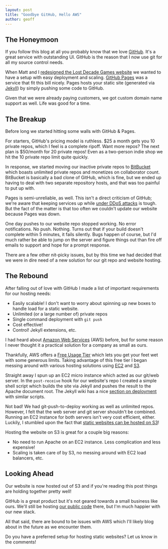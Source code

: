 ```yaml
---
layout: post
title: "Goodbye GitHub, Hello AWS"
author: geoff
---
```

## The Honeymoon

If you follow this blog at all you probably know that we love [GitHub][1]. It's a great service with outstanding UI. GitHub is the reason that I now use git for all my source control needs.

When Matt and I [redesigned the Lost Decade Games website][5] we wanted to have a setup with easy deployment and scaling. [GitHub Pages][2] was a service that fit this bill nicely. Pages hosts your static site (generated via [Jekyll][3]) by simply pushing some code to GitHub.

Given that we were already paying customers, we got custom domain name support as well. Life was good for a time.

## The Breakup

Before long we started hitting some walls with GitHub & Pages.

For starters, GitHub's pricing model is ruthless. $25 a month gets you 10 private repos, which I feel is a complete ripoff. Want more repos? The next plan is $50/month for 20 private repos! Even as a two-person indie shop we hit the 10 private repo limit quite quickly.

In response, we started moving our inactive private repos to [BitBucket][4] which boasts unlimited private repos and monetizes on collaborator count. BitBucket is basically a bad clone of GitHub, which is fine, but we ended up having to deal with two separate repository hosts, and that was too painful to put up with.

Pages is semi-unreliable, as well. This isn't a direct criticism of GitHub; we're aware that keeping services up while [under DDoS attacks][12] is tough. But the fact of the matter is that too often we couldn't update our website because Pages was down.

One day pushes to our website repo stopped working. No error notifications. No push. Nothing. Turns out that if your build doesn't complete within 5 minutes, it fails silently. Bugs happen of course, but I'd much rather be able to jump on the server and figure things out than fire off emails to support and hope for a prompt response.

There are a few other nit-picky issues, but by this time we had decided that we were in dire need of a new solution for our git repo and website hosting.

## The Rebound

After falling out of love with GitHub I made a list of important requirements for our hosting needs:

* Easily scalable! I don't want to worry about spinning up new boxes to handle load for a static website.
* Unlimited (or a large number of) private repos
* Single command deployment with `git push`
* Cost effective!
* Control! Jekyll extensions, etc.

I had heard about [Amazon Web Services][6] (AWS) before, but for some reason I never thought it a practical solution for a company as small as ours.

Thankfully, AWS offers a [Free Usage Tier][7] which lets you get your feet wet with some generous limits. Taking advantage of this free tier I began messing around with various hosting solutions using [EC2][8] and [S3][9].

Straight away I spun up an EC2 micro instance which acted as our git/web server. In the `post-receive` hook for our website's repo I created a simple shell script which builds the site via Jekyll and pushes the result to the Apache document root. The Jekyll wiki has a nice [section on deployment][11] with similar scripts.

Not bad! We had git-push-to-deploy working as well as unlimited repos. However, I felt that the web server and git server shouldn't be combined. Running an EC2 instance for both servers isn't very cost efficient, either. Luckily, I stumbled upon the fact that [static websites can be hosted on S3][10]!

Hosting the website on S3 is great for a couple big reasons:

* No need to run Apache on an EC2 instance. Less complication and less expensive!
* Scaling is taken care of by S3, no messing around with EC2 load balancers, etc.

## Looking Ahead

Our website is now hosted out of S3 and if you're reading this post things are holding together pretty well!

GitHub is a great product but it's not geared towards a small business like ours. We'll still be hosting [our public code][13] there, but I'm much happier with our new stack.

All that said, there are bound to be issues with AWS which I'll likely blog about in the future as we encounter them.

Do you have a preferred setup for hosting static websites? Let us know in the comments!


[1]: https://github.com/
[2]: http://pages.github.com/
[3]: https://github.com/mojombo/jekyll
[4]: https://bitbucket.org/
[5]: /our-new-blog-is-running-on-jekyll/
[6]: http://aws.amazon.com/
[7]: http://aws.amazon.com/free/
[8]: http://aws.amazon.com/ec2/
[9]: http://aws.amazon.com/s3/
[10]: http://aws.typepad.com/aws/2011/02/host-your-static-website-on-amazon-s3.html
[11]: https://github.com/mojombo/jekyll/wiki/Deployment
[12]: https://github.com/blog/1036-about-this-week-s-availability
[13]: https://github.com/lostdecade
